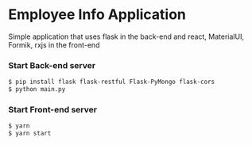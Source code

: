 # Employee Info Application

Simple application that uses flask in the back-end and react, MaterialUI, Formik, rxjs in the front-end

### Start Back-end server

```sh
$ pip install flask flask-restful Flask-PyMongo flask-cors
$ python main.py
```

### Start Front-end server

```sh
$ yarn
$ yarn start
```